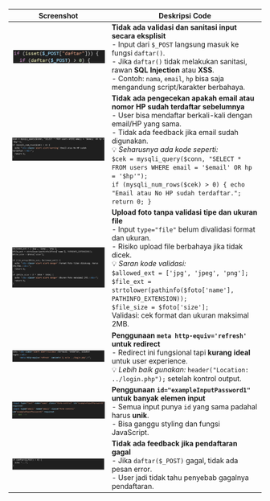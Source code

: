 | Screenshot | Deskripsi Code |
|------------|----------------|
| ![Screenshot 1](code1.png) | **Tidak ada validasi dan sanitasi input secara eksplisit**<br>- Input dari `$_POST` langsung masuk ke fungsi `daftar()`.<br>- Jika `daftar()` tidak melakukan sanitasi, rawan **SQL Injection** atau **XSS**.<br>- Contoh: `nama`, `email`, `hp` bisa saja mengandung script/karakter berbahaya. |
| ![Screenshot 2](code2.png) | **Tidak ada pengecekan apakah email atau nomor HP sudah terdaftar sebelumnya**<br>- User bisa mendaftar berkali-kali dengan email/HP yang sama.<br>- Tidak ada feedback jika email sudah digunakan.<br>💡 *Seharusnya ada kode seperti:*<br>`$cek = mysqli_query($conn, "SELECT * FROM users WHERE email = '$email' OR hp = '$hp'");`<br>`if (mysqli_num_rows($cek) > 0) { echo "Email atau No HP sudah terdaftar."; return 0; }` |
| ![Screenshot 3](code3.png) | **Upload foto tanpa validasi tipe dan ukuran file**<br>- Input `type="file"` belum divalidasi format dan ukuran.<br>- Risiko upload file berbahaya jika tidak dicek.<br>💡 *Saran kode validasi:*<br>`$allowed_ext = ['jpg', 'jpeg', 'png'];`<br>`$file_ext = strtolower(pathinfo($foto['name'], PATHINFO_EXTENSION));`<br>`$file_size = $foto['size'];`<br>Validasi: cek format dan ukuran maksimal 2MB. |
| ![Screenshot 4](code4.png) | **Penggunaan `meta http-equiv='refresh'` untuk redirect**<br>- Redirect ini fungsional tapi **kurang ideal** untuk user experience.<br>💡 *Lebih baik gunakan:* `header("Location: ../login.php");` setelah kontrol output. |
| ![Screenshot 5](code5.png) | **Penggunaan `id="exampleInputPassword1"` untuk banyak elemen input**<br>- Semua input punya `id` yang sama padahal harus **unik**.<br>- Bisa ganggu styling dan fungsi JavaScript. |
| ![Screenshot 6](code6.png) | **Tidak ada feedback jika pendaftaran gagal**<br>- Jika `daftar($_POST)` gagal, tidak ada pesan error.<br>- User jadi tidak tahu penyebab gagalnya pendaftaran. |
